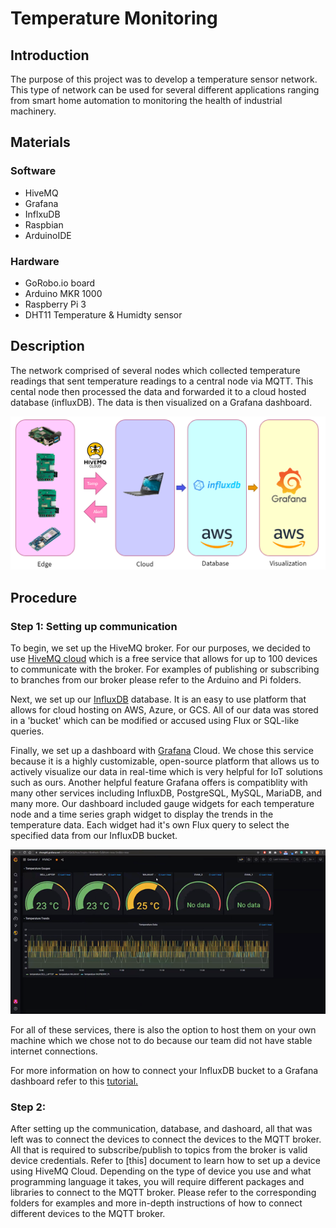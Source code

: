 # Temperature Monitoring
## Introduction
The purpose of this project was to develop a temperature sensor network. This type of network can be used for several different applications ranging from smart home automation to monitoring the health of industrial machinery. 

## Materials
### Software
- HiveMQ
- Grafana
- InflxuDB
- Raspbian
- ArduinoIDE

### Hardware
- GoRobo.io board
- Arduino MKR 1000
- Raspberry Pi 3
- DHT11 Temperature & Humidty sensor

## Description
The network comprised of several nodes which collected temperature readings that sent temperature readings to a central node via MQTT. This cental node then processed the data and forwarded it to a cloud hosted database (influxDB). The data is then visualized on a Grafana dashboard. 

![Network diagram](https://github.com/kchong98/temperature_monitoring/blob/main/Images/Flow.png)

## Procedure
### Step 1: Setting up communication
To begin, we set up the HiveMQ broker. For our purposes, we decided to use [HiveMQ cloud](https://www.hivemq.com/mqtt-cloud-broker/) which is a free service that allows for up to 100 devices to communicate with the broker. For examples of publishing or subscribing to branches from our broker please refer to the Arduino and Pi folders.

Next, we set up our [InfluxDB](https://www.influxdata.com/products/influxdb-cloud/) database. It is an easy to use platform that allows for cloud hosting on AWS, Azure, or GCS. All of our data was stored in a 'bucket' which can be modified or accused using Flux or SQL-like queries. 

Finally, we set up a dashboard with [Grafana](https://grafana.com/products/cloud/) Cloud. We chose this service because it is a highly customizable, open-source platform that allows us to actively visualize our data in real-time which is very helpful for IoT solutions such as ours. Another helpful feature Grafana offers is compatiblity with many other services including InfluxDB, PostgreSQL, MySQL, MariaDB, and many more. Our dashboard included gauge widgets for each temperature node and a time series graph widget to display the trends in the temperature data. Each widget had it's own Flux query to select the specified data from our InfluxDB bucket. 

![Our dashboard](https://github.com/kchong98/temperature_monitoring/blob/main/Images/dashboard.png)

For all of these services, there is also the option to host them on your own machine which we chose not to do because our team did not have stable internet connections. 

For more information on how to connect your InfluxDB bucket to a Grafana dashboard refer to this [tutorial.](https://www.influxdata.com/blog/how-grafana-dashboard-influxdb-flux-influxql/)

### Step 2: 
After setting up the communication, database, and dashoard, all that was left was to connect the devices to connect the devices to the MQTT broker. All that is required to subscribe/publish to topics from the broker is valid device credentials. Refer to [this] document to learn how to set up a device using HiveMQ Cloud. Depending on the type of device you use and what programming language it takes, you will require different packages and libraries to connect to the MQTT broker. Please refer to the corresponding folders for examples and more in-depth instructions of how to connect different devices to the MQTT broker.
